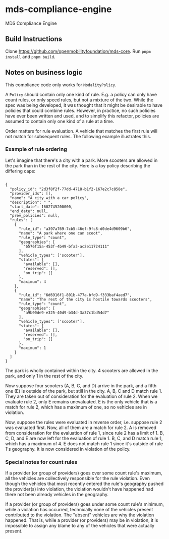 # mds-compliance-engine

MDS Compliance Engine

## Build Instructions

Clone https://github.com/openmobilityfoundation/mds-core. Run `pnpm install` and `pnpm build`.

## Notes on business logic

This compliance code only works for `ModalityPolicy`.

A `Policy` should contain only one kind of rule. E.g. a policy can only have count rules, or only speed rules, but not a mixture of the two. While the spec was being developed, it was thought that it might be desirable to have policies that could combine rules. However, in practice, no such policies have ever been written and used, and to simplify this refactor, policies are assumed to contain only one kind of a rule at a time.

Order matters for rule evaluation. A vehicle that matches the first rule will not match for subsequent rules. The following example illustrates this.

### Example of rule ordering

Let's imagine that there's a city with a park. More scooters are allowed in the park than in the rest of the city. Here is a toy policy describing the differing caps:

```

{
  "policy_id": "2d3f8f2f-77dd-4718-b1f2-167e2c7c858e",
  "provider_ids": [],
  "name": "A city with a car policy",
  "description": " ",
  "start_date": 1602745200000,
  "end_date": null,
  "prev_policies": null,
  "rules": [
    {
      "rule_id": "a397a769-7cb5-46ef-9fc8-d0de4d9609b6",
      "name": "A park where one can scoot",
      "rule_type": "count",
      "geographies": [
        "6576f15a-453f-4b49-bfa3-ac2e11724111"
      ],
      "vehicle_types": ['scooter'],
      "states": {
        "available": [],
        "reserved": [],
        "on_trip": []
      },
      "maximum": 4
    },
    {
      "rule_id": "6d6916f1-801b-477a-bfd9-f333baf4aed7",
      "name": "The rest of the city is hostile towards scooters",
      "rule_type": "count",
      "geographies": [
        "a9b00de9-e325-40d9-b34d-3a37c1bd54d7"
      ],
      "vehicle_types": ['scooter'],
      "states": {
        "available": [],
        "reserved": [],
        "on_trip": []
      },
      "maximum": 1
    }
  ]
}
```

The park is wholly contained within the city. 4 scooters are allowed in the park, and only 1 in the rest of the city.

Now suppose four scooters (A, B, C, and D) arrive in the park, and a fifth one (E) is outside of the park, but still in the city. A, B, C and D match rule 1. They are taken out of consideration for the evaluation of rule 2. When we evaluate rule 2, only E remains unevaluated. E is the only vehicle that is a match for rule 2, which has a maximum of one, so no vehicles are in violation.

Now, suppose the rules were evaluated in reverse order, i.e. suppose rule 2 was evaluated first. Now, all of them are a match for rule 2. A is removed from consideration for the evaluation of rule 1, since rule 2 has a limit of 1. B, C, D, and E are now left for the evaluation of rule 1. B, C, and D match rule 1, which has a maximum of 4. E does not match rule 1 since it's outside of rule 1's geography. It is now considered in violation of the policy.

### Special notes for count rules

If a provider (or group of providers) goes over some count rule's maximum, all the vehicles are collectively responsible for the rule violation. Even though the vehicles that most recently entered the rule's geography pushed the provider(s) into violation, the violation wouldn't have happened had there not been already vehicles in the geography.

If a provider (or group of providers) goes under some count rule's minimum, while a violation has occurred, technically none of the vehicles present contributed to the violation. The "absent" vehicles are why the violation happened. That is, while a provider (or providers) may be in violation, it is impossible to assign any blame to any of the vehicles that were actually present.
